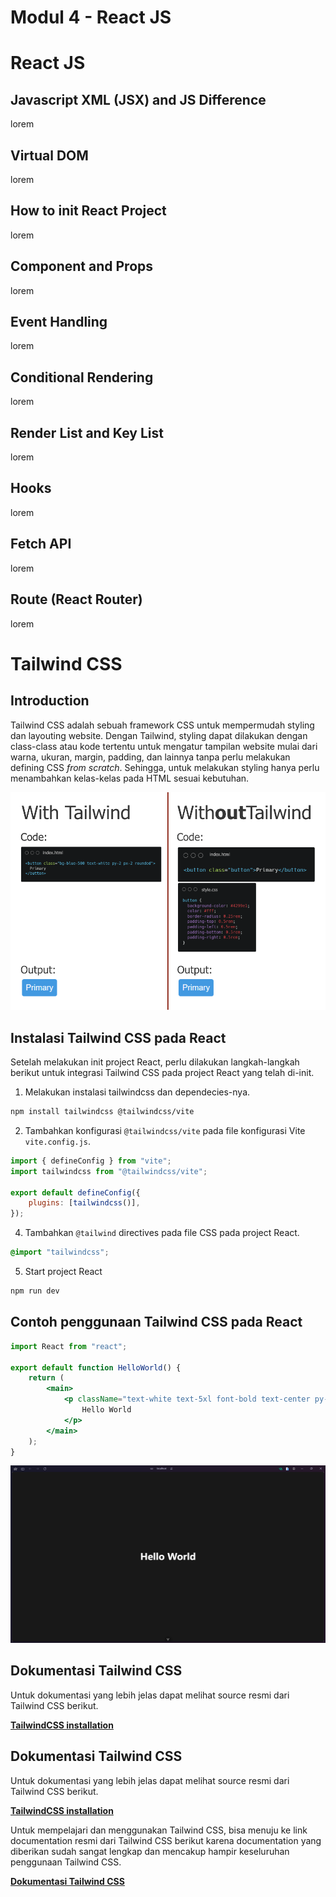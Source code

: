 # Modul 4 - React JS

# React JS

## Javascript XML (JSX) and JS Difference

lorem

## Virtual DOM

lorem

## How to init React Project

lorem

## Component and Props

lorem

## Event Handling

lorem

## Conditional Rendering

lorem

## Render List and Key List

lorem

## Hooks

lorem

## Fetch API

lorem

## Route (React Router)

lorem

# Tailwind CSS

## Introduction

Tailwind CSS adalah sebuah framework CSS untuk mempermudah styling dan layouting website. Dengan Tailwind, styling dapat dilakukan dengan class-class atau kode tertentu untuk mengatur tampilan website mulai dari warna, ukuran, margin, padding, dan lainnya tanpa perlu melakukan defining CSS _from scratch_. Sehingga, untuk melakukan styling hanya perlu menambahkan kelas-kelas pada HTML sesuai kebutuhan.

![with-without-tailwind](./assets/with-without-tailwind.png)

## Instalasi Tailwind CSS pada React

Setelah melakukan init project React, perlu dilakukan langkah-langkah berikut untuk integrasi Tailwind CSS pada project React yang telah di-init.

1. Melakukan instalasi tailwindcss dan dependecies-nya.

```bash
npm install tailwindcss @tailwindcss/vite
```

2. Tambahkan konfigurasi `@tailwindcss/vite` pada file konfigurasi Vite `vite.config.js`.

```javascript
import { defineConfig } from "vite";
import tailwindcss from "@tailwindcss/vite";

export default defineConfig({
	plugins: [tailwindcss()],
});
```

4. Tambahkan `@tailwind` directives pada file CSS pada project React.

```css
@import "tailwindcss";
```

5. Start project React

```bash
npm run dev
```

## Contoh penggunaan Tailwind CSS pada React

```jsx
import React from "react";

export default function HelloWorld() {
	return (
		<main>
			<p className="text-white text-5xl font-bold text-center py-96">
				Hello World
			</p>
		</main>
	);
}
```

![Tailwind Example](./assets/tailwind-example.png)

## Dokumentasi Tailwind CSS

Untuk dokumentasi yang lebih jelas dapat melihat source resmi dari Tailwind CSS berikut.

**[TailwindCSS installation](https://tailwindcss.com/docs/installation/using-vite)**

## Dokumentasi Tailwind CSS

Untuk dokumentasi yang lebih jelas dapat melihat source resmi dari Tailwind CSS berikut.

**[TailwindCSS installation](https://tailwindcss.com/docs/installation/using-vite)**

Untuk mempelajari dan menggunakan Tailwind CSS, bisa menuju ke link documentation resmi dari Tailwind CSS berikut karena documentation yang diberikan sudah sangat lengkap dan mencakup hampir keseluruhan penggunaan Tailwind CSS.

**[Dokumentasi Tailwind CSS](https://tailwindcss.com/docs/installation)**
